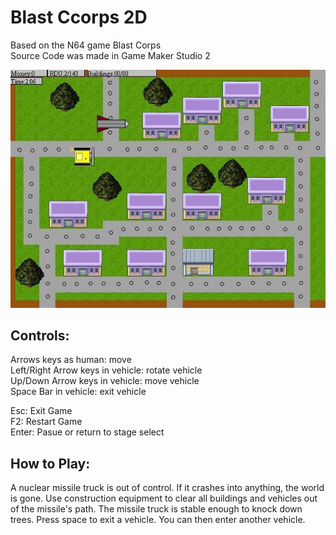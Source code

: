 # Blast Ccorps 2D

Based on the N64 game Blast Corps  
Source Code was made in Game Maker Studio 2

![Screenshot](https://github.com/timeblade0/blast_corps_2d/blob/main/screenshot.jpg)


Controls:  
-------------------------
Arrows keys as human:              move  
Left/Right Arrow keys in vehicle:  rotate vehicle  
Up/Down Arrow keys in vehicle:     move vehicle  
Space Bar in vehicle:              exit vehicle  

Esc:                               Exit Game  
F2:                                Restart Game  
Enter:                             Pasue or return to stage select  

How to Play:  
-------------------------
A nuclear missile truck is out of control. If it crashes into anything, the world is gone.
Use construction equipment to clear all buildings and vehicles out of the missile's path. The missile truck is stable enough to knock down trees.
Press space to exit a vehicle. You can then enter another vehicle.
